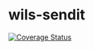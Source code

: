 # wils-sendit

[![Coverage Status](https://coveralls.io/repos/github/dbytecoderc/wils-sendit/badge.svg?branch=main)](https://coveralls.io/github/dbytecoderc/wils-sendit?branch=main)
